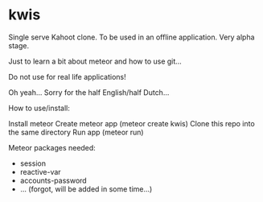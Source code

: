 # kwis
Single serve Kahoot clone. To be used in an offline application. Very alpha stage. 

Just to learn a bit about meteor and how to use git...

Do not use for real life applications!

Oh yeah... Sorry for the half English/half Dutch...


How to use/install:

Install meteor
Create meteor app (meteor create kwis)
Clone this repo into the same directory
Run app (meteor run)

Meteor packages needed:
- session
- reactive-var
- accounts-password
- ... (forgot, will be added in some time...)

